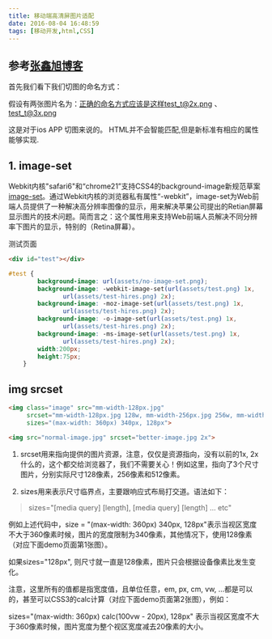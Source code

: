 ```yaml
---
title: 移动端高清屏图片适配
date: 2016-08-04 16:48:59
tags: [移动开发,html,CSS]
---
```

参考[张鑫旭博客](http://www.zhangxinxu.com/wordpress/2014/10/responsive-images-srcset-size-w-descriptor/ 'blank')
---
首先我们看下我们切图的命名方式：

假设有两张图片名为：正确的命名方式应该是这样test_t@2x.png 、test_t@3x.png

这是对于ios APP 切图来说的。
HTML并不会智能匹配,但是新标准有相应的属性能够实现.

<!-- more -->

## 1. image-set

Webkit内核"safari6"和“chrome21”支持CSS4的background-image新规范草案[image-set](https://cloudfour.com/examples/image-set/)。通过Webkit内核的浏览器私有属性“-webkit”，image-set为Web前端人员提供了一种解决高分辨率图像的显示，用来解决苹果公司提出的Retian屏幕显示图片的技术问题。简而言之：这个属性用来支持Web前端人员解决不同分辨率下图片的显示，特别的（Retina屏幕）。

测试页面

```html
<div id="test"></div>
```
```CSS
#test {
        background-image: url(assets/no-image-set.png);
        background-image: -webkit-image-set(url(assets/test.png) 1x,
               url(assets/test-hires.png) 2x);
        background-image: -moz-image-set(url(assets/test.png) 1x,
               url(assets/test-hires.png) 2x);
        background-image: -o-image-set(url(assets/test.png) 1x,
               url(assets/test-hires.png) 2x);
        background-image: -ms-image-set(url(assets/test.png) 1x,
               url(assets/test-hires.png) 2x);
        width:200px;
        height:75px;
    }
```
## img srcset
```html
<img class="image" src="mm-width-128px.jpg"
     srcset="mm-width-128px.jpg 128w, mm-width-256px.jpg 256w, mm-width-512px.jpg 512w"
     sizes="(max-width: 360px) 340px, 128px">
```

```html
<img src="normal-image.jpg" srcset="better-image.jpg 2x">
```
1. srcset用来指向提供的图片资源，注意，仅仅是资源指向，没有以前的1x, 2x什么的，这个都交给浏览器了，我们不需要关心！例如这里，指向了3个尺寸图片，分别实际尺寸128像素，256像素和512像素。

2. sizes用来表示尺寸临界点，主要跟响应式布局打交道。语法如下：

> sizes="[media query] [length], [media query] [length] ... etc"

例如上述代码中，size = "(max-width: 360px) 340px, 128px"表示当视区宽度不大于360像素时候，图片的宽度限制为340像素，其他情况下，使用128像素（对应下面demo页面第1张图）。

如果sizes="128px", 则尺寸就一直是128像素，图片只会根据设备像素比发生变化。

注意，这里所有的值都是指宽度值，且单位任意，em, px, cm, vw, ...都是可以的，甚至可以CSS3的calc计算（对应下面demo页面第2张图），例如：

sizes="(max-width: 360px) calc(100vw - 20px), 128px"
表示当视区宽度不大于360像素时候，图片宽度为整个视区宽度减去20像素的大小。
